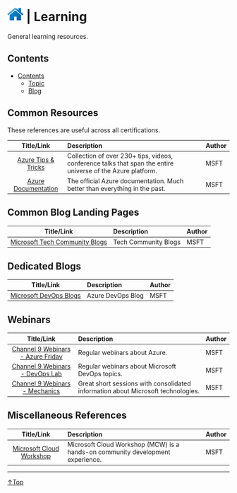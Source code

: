# [![Home](/img/home.png)](../README.md "Home") | Learning
General learning resources.

## Contents
- [Contents](#contents)
    - [Topic](#Topic)
    - [Blog](#blog)

## Common Resources

These references are useful across all certifications.

|                               Title/Link                               | Description                                                                                                 | Author |
| :--------------------------------------------------------------------: | :---------------------------------------------------------------------------------------------------------- | :----- |
| [Azure Tips & Tricks](https://microsoft.github.io/AzureTipsAndTricks/) | Collection of over 230+ tips, videos, conference talks that span the entire universe of the Azure platform. | MSFT   |
|     [Azure Documentation](https://docs.microsoft.com/en-us/azure/)     | The official Azure documentation. Much better than everything in the past.                                  | MSFT   |

## Common Blog Landing Pages
|                                             Title/Link                                             | Description          | Author |
| :------------------------------------------------------------------------------------------------: | :------------------- | :----- |
| [Microsoft Tech Community Blogs](https://techcommunity.microsoft.com/t5/custom/page/page-id/Blogs) | Tech Community Blogs | MSFT   |


## Dedicated Blogs
|                                           Title/Link                                           | Description       | Author |
| :--------------------------------------------------------------------------------------------: | :---------------- | :----- |
| [Microsoft DevOps Blogs](https://techcommunity.microsoft.com/t5/azure-devops/bg-p/AzureDevOps) | Azure DevOps Blog | MSFT   |

## Webinars
|                                    Title/Link                                     | Description                                                                      | Author |
| :-------------------------------------------------------------------------------: | :------------------------------------------------------------------------------- | :----- |
| [Channel 9 Webinars - Azure Friday](https://channel9.msdn.com/Shows/Azure-Friday) | Regular webinars about Azure.                                                    | MSFT   |
|   [Channel 9 Webinars - DevOps Lab](https://channel9.msdn.com/Shows/DevOps-Lab)   | Regular webinars about Microsoft DevOps topics.                                  | MSFT   |
|    [Channel 9 Webinars - Mechanics](https://channel9.msdn.com/Shows/Mechanics)    | Great short sessions with consolidated information about Microsoft technologies. | MSFT   |


## Miscellaneous References
|                           Title/Link                            | Description                                                                    | Author |
| :-------------------------------------------------------------: | :----------------------------------------------------------------------------- | :----- |
| [Microsoft Cloud Workshop](https://microsoftcloudworkshop.com/) | Microsoft Cloud Workshop (MCW) is a hands-on community development experience. | MSFT   |


___
 <a href="#top" title="Back to the top.">↑Top</a>